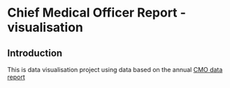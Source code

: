 # Chief Medical Officer Report - visualisation

## Introduction

This is data visualisation project using data based on the annual [CMO data report](https://www.gov.uk/government/news/cmo-annual-report-2011-volume-one-data-available)